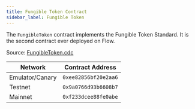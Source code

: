 ```yaml
---
title: Fungible Token Contract
sidebar_label: Fungible Token
---
```


The `FungibleToken` contract implements the Fungible Token Standard. It is the second contract ever deployed on Flow.

Source: [FungibleToken.cdc](https://github.com/onflow/flow-ft/blob/master/contracts/FungibleToken.cdc)

| Network         | Contract Address     |
| --------------- | -------------------- |
| Emulator/Canary | `0xee82856bf20e2aa6` |
| Testnet         | `0x9a0766d93b6608b7` |
| Mainnet         | `0xf233dcee88fe0abe` |

